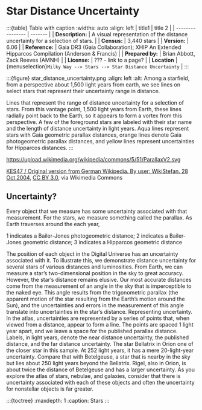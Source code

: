 # Star Distance Uncertainty


:::{table} Table with caption
:widths: auto
:align: left
| title1           | title 2 |
| ---------------- | ------- |
| **Description:** | A visual representation of the distance uncertainty for a selection of stars. |
| **Census:**      | 3,440 stars |
| **Version:**     | 6.06 |
| **Reference:**   | Gaia DR3 (Gaia Collaboration); XHIP An Extended Hipparcos Compilation (Anderson & Francis) |
| **Prepared by:** | Brian Abbott, Zack Reeves (AMNH) |
| **License:**     | ??? - link to a page? |
| **Location**     | {menuselection}`Milky Way --> Stars --> Star Distance Uncertainty` |
:::


:::{figure} star_distance_uncertainty.png
:align: left
:alt: Among a starfield, from a perspective about 1,500 light years from earth, we see lines on select stars that represent their uncertainty range in distance. 

Lines that represent the range of distance uncertainty for a selection of stars. From this vantage point, 1,500 light years from Earth, these lines radially point back to the Earth, so it appears to form a vortex from this perspective. A few of the foreground stars are labeled with their star name and the length of distance uncertainty in light years. Aqua lines represent stars with Gaia geometric parallax distances, orange lines denote Gaia photogeometric parallax distances, and yellow lines represent uncertainties for Hipparcos distances.
:::



https://upload.wikimedia.org/wikipedia/commons/5/51/ParallaxV2.svg


<a href="https://commons.wikimedia.org/wiki/File:ParallaxV2.svg">KES47 / Original version from German Wikipedia. By user: WikiStefan. 28 Oct 2004</a>, <a href="https://creativecommons.org/licenses/by/3.0">CC BY 3.0</a>, via Wikimedia Commons



## Uncertainty?

Every object that we measure has some uncertainty associated with that measurement. For the stars, we measure something called the parallax. As Earth traverses around the each year,   


1 indicates a Bailer-Jones photogeometric distance; 2 indicates a Bailer-Jones geometric distance; 3 indicates a Hipparcos geometric distance


The position of each object in the Digital Universe has an uncertainty
associated with it. To illustrate this, we demonstrate distance
uncertainty for several stars of various distances and luminosities.
From Earth, we can measure a star’s two-dimensional position in the
sky to great accuracy. However, the star’s distance remains elusive.
Our most accurate distances come from the measurement of an
angle in the sky that is imperceptible to the naked eye. This angle
results from the trigonometric parallax (the apparent motion of the
star resulting from the Earth’s motion around the Sun), and the uncertainties
and errors in the measurement of this angle translate into
uncertainties in the star’s distance.
Representing uncertainty. In the atlas, uncertainties are represented
by a series of points that, when viewed from a distance, appear
to form a line. The points are spaced 1 light year apart, and we
leave a space for the published parallax distance. Labels, in light
years, denote the near distance uncertainty, the published distance,
and the far distance uncertainty.
The star Bellatrix in Orion one of the closer star in this sample. At
252 light years, it has a mere 20-light-year uncertainty. Compare
that with Betelgeuse, a star that is nearby in the sky but lies about
250 light years beyond the Bellatrix. Rigel, also in Orion, is about
twice the distance of Betelgeuse and has a larger uncertainty. As
you explore the atlas of stars, nebulae, and galaxies, consider that
there is uncertainty associated with each of these objects and often
the uncertainty for nonstellar objects is far greater.










:::{toctree}
:maxdepth: 1
:caption: Stars
:::